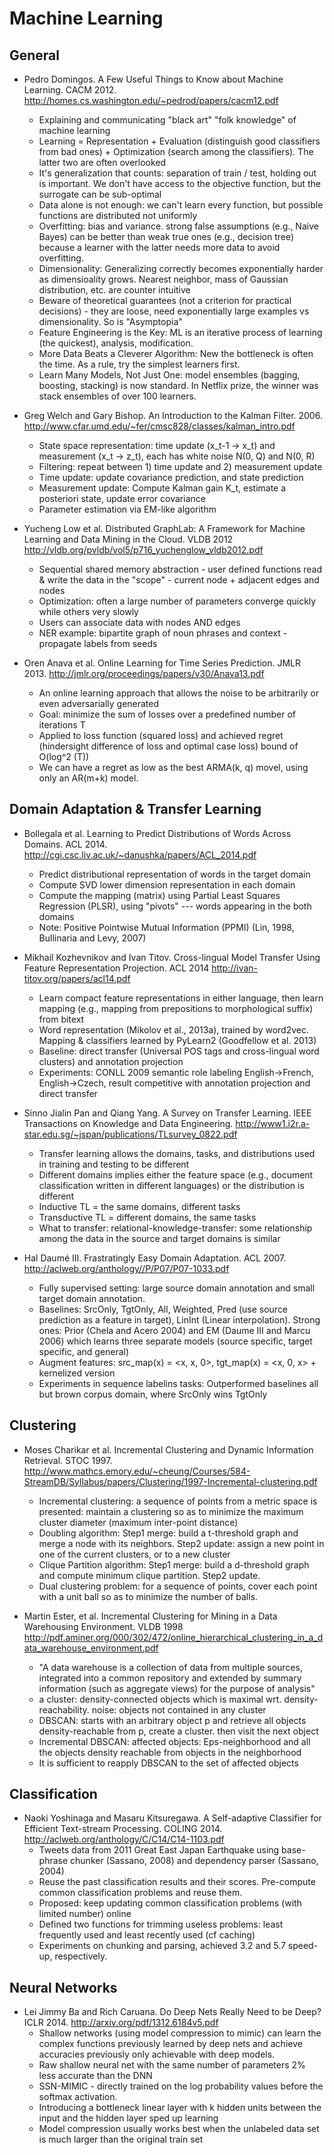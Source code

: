 Machine Learning
================

General
-------

* Pedro Domingos. A Few Useful Things to Know about Machine Learning. CACM 2012. http://homes.cs.washington.edu/~pedrod/papers/cacm12.pdf
    - Explaining and communicating "black art" "folk knowledge" of machine learning
    - Learning = Representation + Evaluation (distinguish good classifiers from bad ones) + Optimization (search among the classifiers). The latter two are often overlooked
    - It's generalization that counts: separation of train / test, holding out is important. We don't have access to the objective function, but the surrogate can be sub-optimal
    - Data alone is not enough: we can't learn every function, but possible functions are distributed not uniformly
    - Overfitting: bias and variance. strong false assumptions (e.g., Naive Bayes) can be better than weak true ones (e.g., decision tree) because a learner with the latter needs more data to avoid overfitting.
    - Dimensionality: Generalizing correctly becomes exponentially harder as dimensioality grows. Nearest neighbor, mass of Gaussian distribution, etc. are counter intuitive
    - Beware of theoretical guarantees (not a criterion for practical decisions) - they are loose, need exponentially large examples vs dimensionality. So is "Asymptopia"
    - Feature Engineering is the Key: ML is an iterative process of learning (the quickest), analysis, modification.
    - More Data Beats a Cleverer Algorithm: New the bottleneck is often the time. As a rule, try the simplest learners first.
    - Learn Many Models, Not Just One: model ensembles (bagging, boosting, stacking) is now standard. In Netflix prize, the winner was stack ensembles of over 100 learners.

* Greg Welch and Gary Bishop. An Introduction to the Kalman Filter. 2006. http://www.cfar.umd.edu/~fer/cmsc828/classes/kalman_intro.pdf
    - State space representation: time update (x_t-1 -> x_t) and measurement (x_t -> z_t), each has white noise N(0, Q) and N(0, R)
    - Filtering: repeat between 1) time update and 2) measurement update
    - Time update: update covariance prediction, and state prediction
    - Measurement update: Compute Kalman gain K_t, estimate a posteriori state, update error covariance
    - Parameter estimation via EM-like algorithm

* Yucheng Low et al. Distributed GraphLab: A Framework for Machine Learning and Data Mining in the Cloud. VLDB 2012  http://vldb.org/pvldb/vol5/p716_yuchenglow_vldb2012.pdf
    - Sequential shared memory abstraction - user defined functions read & write the data in the "scope" - current node + adjacent edges and nodes
    - Optimization: often a large number of parameters converge quickly while others very slowly
    - Users can associate data with nodes AND edges
    - NER example: bipartite graph of noun phrases and context - propagate labels from seeds

* Oren Anava et al. Online Learning for Time Series Prediction. JMLR 2013. http://jmlr.org/proceedings/papers/v30/Anava13.pdf
  - An online learning approach that allows the noise to be arbitrarily or even adversarially generated
  - Goal: minimize the sum of losses over a predefined number of iterations T
  - Applied to loss function (squared loss) and achieved regret (hindersight difference of loss and optimal case loss) bound of O(log^2 (T))
  - We can have a regret as low as the best ARMA(k, q) movel, using only an AR(m+k) model.

Domain Adaptation & Transfer Learning
-------------------------------------

* Bollegala et al. Learning to Predict Distributions of Words Across Domains. ACL 2014. http://cgi.csc.liv.ac.uk/~danushka/papers/ACL_2014.pdf
    - Predict distributional representation of words in the target domain
    - Compute SVD lower dimension representation in each domain
    - Compute the mapping (matrix) using Partial Least Squares Regression (PLSR), using "pivots" --- words appearing in the both domains
    - Note: Positive Pointwise Mutual Information (PPMI) (Lin, 1998, Bullinaria and Levy, 2007)

* Mikhail Kozhevnikov and Ivan Titov. Cross-lingual Model Transfer Using Feature Representation Projection. ACL 2014 http://ivan-titov.org/papers/acl14.pdf
    - Learn compact feature representations in either language, then learn mapping (e.g., mapping from prepositions to morphological suffix) from bitext
    - Word representation (Mikolov et al., 2013a), trained by word2vec. Mapping & classifiers learned by PyLearn2 (Goodfellow et al. 2013)
    - Baseline: direct transfer (Universal POS tags and cross-lingual word clusters) and annotation projection
    - Experiments: CONLL 2009 semantic role labeling English->French, English->Czech, result competitive with annotation projection and direct transfer

* Sinno Jialin Pan and Qiang Yang. A Survey on Transfer Learning. IEEE Transactions on Knowledge and Data Engineering. http://www1.i2r.a-star.edu.sg/~jspan/publications/TLsurvey_0822.pdf
    - Transfer learning allows the domains, tasks, and distributions used in training and testing to be different
    - Different domains implies either the feature space (e.g., document classification written in different languages) or the distribution is different
    - Inductive TL = the same domains, different tasks
    - Transductive TL = different domains, the same tasks
    - What to transfer: relational-knowledge-transfer: some relationship among the data in the source and target domains is similar

* Hal Daumé III. Frastratingly Easy Domain Adaptation. ACL 2007.  http://aclweb.org/anthology//P/P07/P07-1033.pdf
    - Fully supervised setting: large source domain annotation and small target domain annotation.
    - Baselines: SrcOnly, TgtOnly, All, Weighted, Pred (use source prediction as a feature in target), LinInt (Linear interpolation). Strong ones: Prior (Chela and Acero 2004) and EM (Daume III and Marcu 2006) which learns three separate models (source specific, target specific, and general)
    - Augment features: src_map(x) = <x, x, 0>, tgt_map(x) = <x, 0, x> + kernelized version
    - Experiments in sequence labelins tasks: Outperformed baselines all but brown corpus domain, where SrcOnly wins TgtOnly

Clustering
----------

* Moses Charikar et al. Incremental Clustering and Dynamic Information Retrieval. STOC 1997. http://www.mathcs.emory.edu/~cheung/Courses/584-StreamDB/Syllabus/papers/Clustering/1997-Incremental-clustering.pdf
    - Incremental clustering: a sequence of points from a metric space is presented: maintain a clustering so as to minimize the maximum cluster diameter (maximum inter-point distance)
    - Doubling algorithm: Step1 merge: build a t-threshold graph and merge a node with its neighbors. Step2 update: assign a new point in one of the current clusters, or to a new cluster
    - Clique Partition algorithm: Step1 merge: build a d-threshold graph and compute minimum clique partition. Step2 update.
    - Dual clustering problem: for a sequence of points, cover each point with a unit ball so as to minimize the number of balls.

* Martin Ester, et al. Incremental Clustering for Mining in a Data Warehousing Environment. VLDB 1998 http://pdf.aminer.org/000/302/472/online_hierarchical_clustering_in_a_data_warehouse_environment.pdf
    - "A data warehouse is a collection of data from multiple sources, integrated into a common repository and extended by summary information (such as aggregate views) for the purpose of analysis"
    - a cluster: density-connected objects which is maximal wrt. density-reachability. noise: objects not contained in any cluster
    - DBSCAN: starts with an arbitrary object p and retrieve all objects density-reachable from p, create a cluster. then visit the next object
    - Incremental DBSCAN: affected objects: Eps-neighborhood and all the objects density reachable from objects in the neighborhood
    - It is sufficient to reapply DBSCAN to the set of affected objects

Classification
--------------

* Naoki Yoshinaga and Masaru Kitsuregawa. A Self-adaptive Classifier for Efficient Text-stream Processing. COLING 2014. http://aclweb.org/anthology/C/C14/C14-1103.pdf
    - Tweets data from 2011 Great East Japan Earthquake using base-phrase chunker (Sassano, 2008) and dependency parser (Sassano, 2004)
    - Reuse the past classification results and their scores. Pre-compute common classification problems and reuse them.
    - Proposed: keep updating common classification problems (with limited number) online
    - Defined two functions for trimming useless problems: least frequently used and least recently used (cf caching)
    - Experiments on chunking and parsing, achieved 3.2 and 5.7 speed-up, respectively.

Neural Networks
---------------

* Lei Jimmy Ba and Rich Caruana. Do Deep Nets Really Need to be Deep? ICLR 2014. http://arxiv.org/pdf/1312.6184v5.pdf
  - Shallow networks (using model compression to mimic) can learn the complex functions previously learned by deep nets and achieve accuracies previously only achievable with deep models.
  - Raw shallow neural net with the same number of parameters 2% less accurate than the DNN
  - SSN-MIMIC - directly trained on the log probability values before the softmax activation.
  - Introducing a bottleneck linear layer with k hidden units between the input and the hidden layer sped up learning
  - Model compression usually works best when the unlabeled data set is much larger than the original train set
